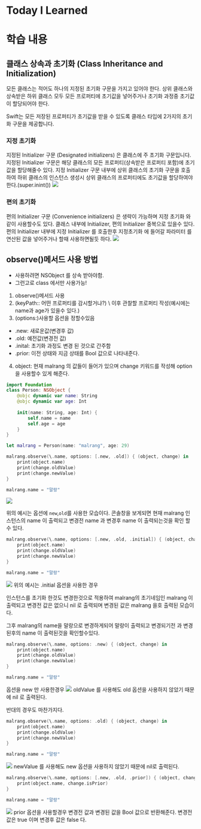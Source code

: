 # Today I Learned

# 학습 내용
## 클래스 상속과 초기화 (Class Inheritance and Initialization)

모든 클래스는 적어도 하나의 지정된 초기화 구문을 가지고 있어야 한다.
상위 클래스와 상속받은 하위 클래스 모두 모든 프로퍼티에 초기값을 넣어주거나 초기화 과정중 초기값이 할당되어야 한다. 

Swift는 모든 저장된 프로퍼티가 초기값을 받을 수 있도록 클래스 타입에 2가지의 초기화 구문을 제공합니다.

### 지정 초기화
지정된 Initializer 구문 (Designated initializers) 은 클래스에 주 초기화 구문입니다.
지정된 Initializer 구문은 해당 클래스의 모든 프로퍼티(상속받은 프로퍼티 포함)에 초기값을 할당해줄수 있다.
지정 Initializer 구문 내부에 상위 클래스의 초기화 구문을 호출하여 하위 클래스의 인스턴스 생성시 상위 클래스의 프로퍼티에도 초기값을 할당하여야한다.(super.inint())
![](https://i.imgur.com/qFj2Jkf.png)


### 편의 초기화
편의 Initializer 구문 (Convenience initializers) 은 생략이 가능하며 지정 초기화 와 같이 사용할수도 있다.
클래스 내부에 Initializer, 편의 Initializer 중복으로 있을수 있다.
편의 Initializer 내부에 지정 Initializer 를 호출한후
지정초기화 에 들어갈 파라미터 를 연산된 값을 넣어주거나 할때 사용하면될듯 하다.
![](https://i.imgur.com/Ko4y78I.png)


## observe()메서드 사용 방법
- 사용하려면 NSObject 를 상속 받아야함.
- 그런고로 class 에서만 사용가능!

1. observe()메서드 사용
2. (keyPath:: 어떤 프로퍼티를 감시할거냐?) \ 이후 관찰할 프로퍼티 작성(예시에는 name과 age가 있을수 있다.)
3. (options:)사용할 옵션을 정할수있음
- .new: 새로운값(변경후 값)
- .old: 예전값(변경전 값)
- .inital: 초기화 과정도 변경 된 것으로 간주함
- .prior: 이전 상태와 지금 상태를 Bool 값으로 나타내준다.
4. object: 현재 malrang 의 값들이 들어가 있으며 change 키워드를 작성해 option을 사용할수 있게 해준다.

```swift
import Foundation
class Person: NSObject {
    @objc dynamic var name: String
    @objc dynamic var age: Int
    
    init(name: String, age: Int) {
        self.name = name
        self.age = age
    }
}

let malrang = Person(name: "malrang", age: 29)

malrang.observe(\.name, options: [.new, .old]) { (object, change) in
    print(object.name)
    print(change.oldValue)
    print(change.newValue)
}

malrang.name = "말랑"
```
![](https://i.imgur.com/yiWrDYW.png)

위의 예시는 옵션에 `new`,`old`를 사용한 모습이다.
콘솔창을 보게되면 현재 malrang 인스턴스의 name 이 출력되고
변경전 name 과 변경후 name 이 출력되는것을 확인 할수 있다.

```swift
malrang.observe(\.name, options: [.new, .old, .initial]) { (object, change) in
    print(object.name)
    print(change.oldValue)
    print(change.newValue)
}

malrang.name = "말랑"
```
![](https://i.imgur.com/Pls5IB2.png)
위의 예시는 .initial 옵션을 사용한 경우

인스턴스를 초기화 한것도 변경한것으로 적용하여
malrang의 초기네임인 malrang 이 출력되고
변경전 값은 없으니 nil 로 출력되며 
변경된 값은 malrang 을호 출력된 모습이다.

그후 malrang의 name을 말랑으로 변경하게되어 
말랑이 출력되고 변경되기전 과 변경된후의 name 이 출력된것을 확인할수있다.

```swift
malrang.observe(\.name, options: .new) { (object, change) in
    print(object.name)
    print(change.oldValue)
    print(change.newValue)
}

malrang.name = "말랑"

```
옵션을 new 만 사용한경우
![](https://i.imgur.com/DXdLMjp.png)
oldValue 를 사용해도 old 옵션을 사용하지 않았기 때문에
nil 로 출력된다.

반대의 경우도 마찬가지다.

```swift
malrang.observe(\.name, options: .old) { (object, change) in
    print(object.name)
    print(change.oldValue)
    print(change.newValue)
}

malrang.name = "말랑"
```
![](https://i.imgur.com/9l3c4A7.png)
newValue 를 사용해도 new 옵션을 사용하지 않았기 때문에
nil로 출력된다.

```swift
malrang.observe(\.name, options: [.new, .old, .prior]) { (object, change) in
    print(object.name, change.isPrior)
}

malrang.name = "말랑"
```
![](https://i.imgur.com/6QdumuG.png)
prior 옵션을 사용할경우 변경전 값과 변경된 값을 Bool 값으로 반환해준다.
변경전 값은 true 이며 
변경후 값은 false 다.
